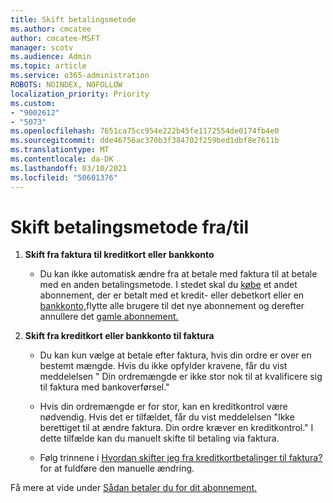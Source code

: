 ```yaml
---
title: Skift betalingsmetode
ms.author: cmcatee
author: cmcatee-MSFT
manager: scotv
ms.audience: Admin
ms.topic: article
ms.service: o365-administration
ROBOTS: NOINDEX, NOFOLLOW
localization_priority: Priority
ms.custom:
- "9002612"
- "5073"
ms.openlocfilehash: 7651ca75cc954e222b45fe1172554de0174fb4e0
ms.sourcegitcommit: dde46756ac370b3f384702f259bed1dbf8e7611b
ms.translationtype: MT
ms.contentlocale: da-DK
ms.lasthandoff: 03/10/2021
ms.locfileid: "50601376"
---
```

# <a name="change-payment-method-fromto"></a>Skift betalingsmetode fra/til

1. **Skift fra faktura til kreditkort eller bankkonto**

    - Du kan ikke automatisk ændre fra at betale med faktura til at betale med en anden betalingsmetode. I stedet skal du [købe](https://docs.microsoft.com/microsoft-365/commerce/try-or-buy-microsoft-365#buy-a-different-subscription) et andet abonnement, der er betalt med et kredit- eller debetkort eller en [bankkonto,](https://docs.microsoft.com/microsoft-365/commerce/subscriptions/move-users-different-subscription)flytte alle brugere til det nye abonnement og derefter annullere det [gamle abonnement.](https://docs.microsoft.com/microsoft-365/commerce/subscriptions/cancel-your-subscription)

2. **Skift fra kreditkort eller bankkonto til faktura**

    - Du kan kun vælge at betale efter faktura, hvis din ordre er over en bestemt mængde. Hvis du ikke opfylder kravene, får du vist meddelelsen " Din ordremængde er ikke stor nok til at kvalificere sig til faktura med bankoverførsel."

    - Hvis din ordremængde er for stor, kan en kreditkontrol være nødvendig. Hvis det er tilfældet, får du vist meddelelsen "Ikke berettiget til at ændre faktura. Din ordre kræver en kreditkontrol." I dette tilfælde kan du manuelt skifte til betaling via faktura.

    - Følg trinnene i [Hvordan skifter jeg fra kreditkortbetalinger til faktura?](how-do-i-change-from-credit-card-payments-to-invoice.md) for at fuldføre den manuelle ændring.

Få mere at vide under [Sådan betaler du for dit abonnement.](https://docs.microsoft.com/microsoft-365/commerce/billing-and-payments/pay-for-your-subscription)
